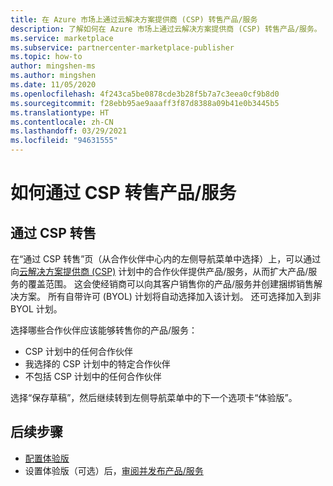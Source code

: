 ```yaml
---
title: 在 Azure 市场上通过云解决方案提供商 (CSP) 转售产品/服务
description: 了解如何在 Azure 市场上通过云解决方案提供商 (CSP) 转售产品/服务。
ms.service: marketplace
ms.subservice: partnercenter-marketplace-publisher
ms.topic: how-to
author: mingshen-ms
ms.author: mingshen
ms.date: 11/05/2020
ms.openlocfilehash: 4f243ca5be0878cde3b28f5b7a7c3eea0cf9b8d0
ms.sourcegitcommit: f28ebb95ae9aaaff3f87d8388a09b41e0b3445b5
ms.translationtype: HT
ms.contentlocale: zh-CN
ms.lasthandoff: 03/29/2021
ms.locfileid: "94631555"
---
```

# <a name="how-to-resell-your-offer-through-csp"></a>如何通过 CSP 转售产品/服务

## <a name="resell-through-csp"></a>通过 CSP 转售

在“通过 CSP 转售”页（从合作伙伴中心内的左侧导航菜单中选择）上，可以通过向[云解决方案提供商 (CSP)](https://azure.microsoft.com/offers/ms-azr-0145p/) 计划中的合作伙伴提供产品/服务，从而扩大产品/服务的覆盖范围。 这会使经销商可以向其客户销售你的产品/服务并创建捆绑销售解决方案。 所有自带许可 (BYOL) 计划将自动选择加入该计划。 还可选择加入到非 BYOL 计划。

选择哪些合作伙伴应该能够转售你的产品/服务：

- CSP 计划中的任何合作伙伴
- 我选择的 CSP 计划中的特定合作伙伴
- 不包括 CSP 计划中的任何合作伙伴

选择“保存草稿”，然后继续转到左侧导航菜单中的下一个选项卡“体验版”。

## <a name="next-steps"></a>后续步骤

- [配置体验版](azure-resource-manager-test-drive.md)
- 设置体验版（可选）后，[审阅并发布产品/服务](review-publish-offer.md)
